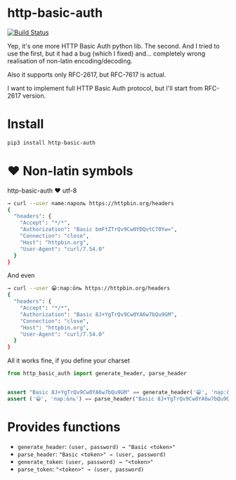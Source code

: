 # http-basic-auth


[![Build Status](https://travis-ci.org/bugov/http-basic-auth.svg?branch=master)](https://travis-ci.org/bugov/http-basic-auth)

Yep, it's one more HTTP Basic Auth python lib. The second. And I tried
to use the first, but it had a bug (which I fixed) and... completely
wrong realisation of non-latin encoding/decoding.

Also it supports only RFC-2617, but RFC-7617 is actual.

I want to implement full HTTP Basic Auth protocol, but I'll start from
RFC-2617 version.

# Install

```bash
pip3 install http-basic-auth
```

# ♥️ Non-latin symbols

http-basic-auth ♥ utf-8

```bash
→ curl --user name:пароль https://httpbin.org/headers
{
  "headers": {
    "Accept": "*/*", 
    "Authorization": "Basic bmFtZTrQv9Cw0YDQvtC70Yw=", 
    "Connection": "close", 
    "Host": "httpbin.org", 
    "User-Agent": "curl/7.54.0"
  }
}
```

And even

```bash
→ curl --user 😁:пар:öль https://httpbin.org/headers
{
  "headers": {
    "Accept": "*/*", 
    "Authorization": "Basic 8J+YgTrQv9Cw0YA6w7bQu9GM", 
    "Connection": "close", 
    "Host": "httpbin.org", 
    "User-Agent": "curl/7.54.0"
  }
}
```

All it works fine, if you define your charset

```python
from http_basic_auth import generate_header, parse_header


assert "Basic 8J+YgTrQv9Cw0YA6w7bQu9GM" == generate_header('😁', 'пар:öль', coding='utf-8')
assert ('😁', 'пар:öль') == parse_header("Basic 8J+YgTrQv9Cw0YA6w7bQu9GM", coding='utf-8')
```

# Provides functions

- `generate_header`: `(user, password) → "Basic <token>"`
- `parse_header`: `"Basic <token>" → (user, password)`
- `generate_token`: `(user, password) → "<token>"`
- `parse_token`: `"<token>" → (user, password)`
